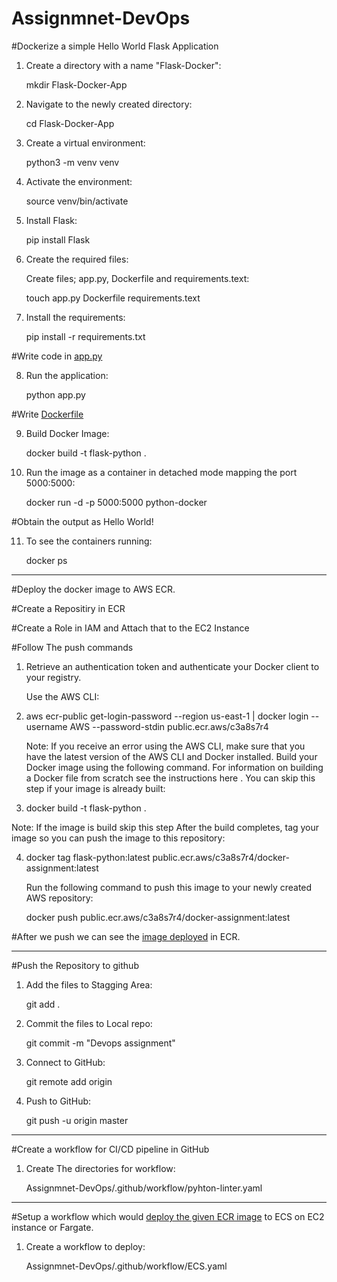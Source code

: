 # Assignmnet-DevOps

#Dockerize a simple Hello World Flask Application

1. Create a directory with a name "Flask-Docker": 

    mkdir Flask-Docker-App

2. Navigate to the newly created directory: 

   cd Flask-Docker-App


3. Create a virtual environment: 

   python3 -m venv venv

4. Activate the environment:
 
   source venv/bin/activate

5. Install Flask: 

   pip install Flask

6. Create the required files: 

   Create files; app.py, Dockerfile and requirements.text: 

   touch app.py Dockerfile requirements.text

7. Install the requirements: 

   pip install -r requirements.txt

#Write code in [app.py](https://github.com/SMUSADDIQH/Assignmnet-DevOps/blob/master/app.py)

8. Run the application: 

   python app.py

#Write [Dockerfile](https://github.com/SMUSADDIQH/Assignmnet-DevOps/blob/master/Dockerfile)

9. Build Docker Image: 

   docker build -t flask-python .

10. Run the image as a container in detached mode mapping the port 5000:5000: 

    docker run -d -p 5000:5000 python-docker

#Obtain the output as Hello World!

11. To see the containers running: 

    docker ps

------------------------------------------------------------------------------------------------------------------------------------------------------------------
#Deploy the docker image to AWS ECR.

#Create a Repositiry in ECR

#Create a Role in IAM and Attach that to the EC2 Instance

#Follow The push commands

1. Retrieve an authentication token and authenticate your Docker client to your registry.

   Use the AWS CLI:

2. aws ecr-public get-login-password --region us-east-1 | docker login --username AWS --password-stdin public.ecr.aws/c3a8s7r4

   Note: If you receive an error using the AWS CLI, make sure that you have the latest version of the AWS CLI and Docker installed.
   Build your Docker image using the following command. For information on building a Docker file from scratch see the instructions here . You can skip this step if your image is already built:

3. docker build -t flask-python .
 
  Note: If the image is build skip this step
   After the build completes, tag your image so you can push the image to this repository:

4. docker tag flask-python:latest public.ecr.aws/c3a8s7r4/docker-assignment:latest

   Run the following command to push this image to your newly created AWS repository:

   docker push public.ecr.aws/c3a8s7r4/docker-assignment:latest

#After we push we can see the [image deployed](https://gallery.ecr.aws/c3a8s7r4/docker-assignment) in ECR.

------------------------------------------------------------------------------------------------------------------------------------------------------------------
#Push the Repository to github

1. Add the files to Stagging Area: 

   git add .

2. Commit the files to Local repo: 

   git commit -m "Devops assignment"

3. Connect to GitHub: 

   git remote add origin <URL>

4. Push to GitHub: 

   git push -u origin master
  
------------------------------------------------------------------------------------------------------------------------------------------------------------------
#Create a workflow for CI/CD pipeline in GitHub
  
1. Create The directories for workflow: 

   Assignmnet-DevOps/.github/workflow/pyhton-linter.yaml



------------------------------------------------------------------------------------------------------------------------------------------------------------------
#Setup a workflow which would [deploy the given ECR image](https://docs.github.com/en/actions/deployment/deploying-to-your-cloud-provider/deploying-to-amazon-elastic-container-service) to ECS on EC2 instance or Fargate.
  
1. Create a workflow to deploy: 

   Assignmnet-DevOps/.github/workflow/ECS.yaml

